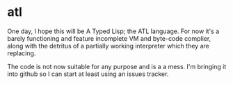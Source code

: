 atl
===

One day, I hope this will be A Typed Lisp; the ATL language.  For now it's a barely functioning and feature incomplete VM and byte-code complier, along with the detritus of a partially working interpreter which they are replacing.

The code is not now suitable for any purpose and is a a mess.  I'm bringing it into github so I can start at least using an issues tracker.
